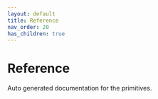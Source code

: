 ```yaml
---
layout: default
title: Reference
nav_order: 20
has_children: true
---
```


# Reference

Auto generated documentation for the primitives.
